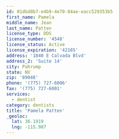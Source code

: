 ```yaml
---
id: 01dbd8b7-e4b9-4e70-84ae-eacc529353b5
first_name: Pamela
middle_name: Jean
last_name: Patten
license_type: DDS
license_number: '4548'
license_status: Active
license_expiration: '42185'
address: '1840 E Calvada Blvd'
address_2: 'Suite 14'
city: Pahrump
state: NV
zip: '89048'
phone: '(775) 727-6006'
fax: '(775) 727-6001'
services:
  - dentist
category: dentists
title: 'Pamela Patten'
_geoloc:
  lat: 36.1919
  lng: -115.987
---
```

